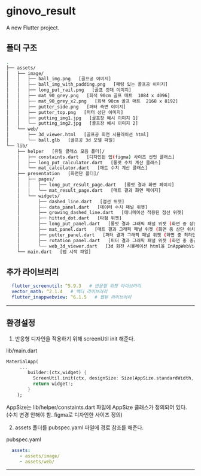 # ginovo_result

A new Flutter project.

## 폴더 구조
```bash
.
├── assets/
│   ├── image/
│   │   ├── ball_img.png   [골프공 이미지] 
│   │   ├── ball_img_with_padding.png   [패팅 있는 골프공 이미지]
│   │   ├── long_put_rail.png   [골프 깃대 이미지]
│   │   ├── mat_90_grey.png   [회색 90cm 골프 매트  1084 x 4096]
│   │   ├── mat_90_grey_x2.png   [회색 90cm 골프 매트  2168 x 8192]
│   │   ├── putter_side.png   [퍼터 측면 이미지]
│   │   ├── putter_top.png   [퍼터 상단 이미지]
│   │   ├── putting_img1.jpg   [골프장 예시 이미지 1]
│   │   └── putting_img2.jpg   [골프장 예시 이미지 2]
│   └── web/
│       ├── 3d_viewer.html   [골프공 회전 시뮬레이션 html]
│       └── ball.glb   [골프공 3d 모델 파일]
└── lib/
    ├── helper   [유틸 클래스 모음 폴더]/
    │   ├── constaints.dart   [디자인된 앱(figma) 사이즈 선언 클래스]
    │   ├── long_put_calculator.dart   [롱펏 수치 계산 클래스]
    │   └── mat_calculator.dart   [매트 수치 계산 클래스]
    ├── presentation   [화면단 폴더]/
    │   ├── pages/
    │   │   ├── long_put_result_page.dart   [롱펏 결과 화면 페이지]
    │   │   └── mat_result_page.dart   [매트 결과 화면 페이지]
    │   └── widgets/
    │       ├── dashed_line.dart   [점선 위젯]
    │       ├── data_panel.dart   [데이터 수치 패널 위젯]
    │       ├── growing_dashed_line.dart   [애니메이션 적용된 점선 위젯]
    │       ├── hitted_dot.dart   [타점 위젯]
    │       ├── long_put_panel.dart   [롱펏 결과 그래픽 패널 위젯 (화면 중 상단 위치)]
    │       ├── mat_panel.dart   [매트 결과 그래픽 패널 위젯 (화면 중 상단 위치)]
    │       ├── putter_panel.dart   [퍼터 결과 그래픽 패널 위젯 (화면 중 최하단 위치)]
    │       ├── rotation_panel.dart   [퍼터 결과 그래픽 패널 위젯 (화면 중 중간 위치)]
    │       └── web_3d_viewer.dart   [3d 회전 시뮬레이션 html을 InAppWebView로 보여주는 위젯]
    └── main.dart   [앱 시작 파일]
```


## 추가 라이브러리


```yaml
  flutter_screenutil: ^5.9.3   # 반응형 위젯 라이브러리
  vector_math: ^2.1.4   # 백터 라이브러리
  flutter_inappwebview: ^6.1.5   # 웹뷰 라이브러리
```


***


## 환경설정

1. 반응형 디자인을 적용하기 위해 screenUtil init 해준다.


lib/main.dart
```dart 
MaterialApp(
     ...
        builder:(ctx,widget) {
          ScreenUtil.init(ctx, designSize: Size(AppSize.standardWidth, AppSize.standardHeight));
          return widget!;
        }
    );
```

AppSize는 lib/helper/constaints.dart 파일에
AppSize 클래스가 정의되어 있다. (수치 변경 안해야 함. figma로 디자인한 사이즈 정의)



2. assets 폴더를 pubspec.yaml 파일에 경로 참조를 해준다.

pubspec.yaml
```yaml
  assets:
     - assets/image/
     - assets/web/
```


***





